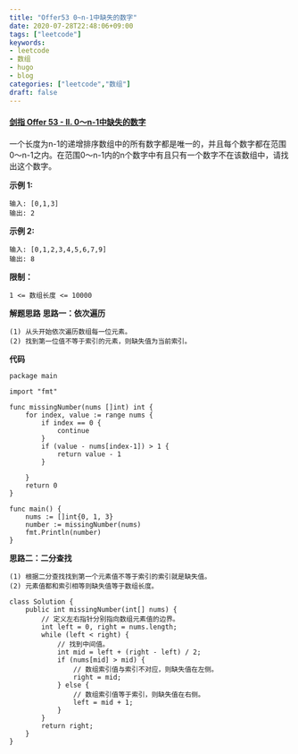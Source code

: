 ```yaml
---
title: "Offer53 0~n-1中缺失的数字"
date: 2020-07-28T22:48:06+09:00
tags: ["leetcode"]
keywords: 
- leetcode
- 数组
- hugo
- blog
categories: ["leetcode","数组"]
draft: false
---
```


#### [剑指 Offer 53 - II. 0～n-1中缺失的数字](https://leetcode-cn.com/problems/que-shi-de-shu-zi-lcof/)

一个长度为n-1的递增排序数组中的所有数字都是唯一的，并且每个数字都在范围0～n-1之内。在范围0～n-1内的n个数字中有且只有一个数字不在该数组中，请找出这个数字。

**示例 1:**

```
输入: [0,1,3]
输出: 2
```

**示例 2:**

```
输入: [0,1,2,3,4,5,6,7,9]
输出: 8
```

**限制：**

```
1 <= 数组长度 <= 10000
```



**解题思路**
**思路一：依次遍历**

```
(1) 从头开始依次遍历数组每一位元素。
(2) 找到第一位值不等于索引的元素，则缺失值为当前索引。
```

**代码**

```
package main

import "fmt"

func missingNumber(nums []int) int {
	for index, value := range nums {
		if index == 0 {
			continue
		}
		if (value - nums[index-1]) > 1 {
			return value - 1
		}

	}
	return 0
}

func main() {
	nums := []int{0, 1, 3}
	number := missingNumber(nums)
	fmt.Println(number)
}

```



**思路二：二分查找**

```
(1) 根据二分查找找到第一个元素值不等于索引的索引就是缺失值。
(2) 元素值都和索引相等则缺失值等于数组长度。
```

```
class Solution {
    public int missingNumber(int[] nums) {
        // 定义左右指针分别指向数组元素值的边界。
        int left = 0, right = nums.length;
        while (left < right) {
            // 找到中间值。
            int mid = left + (right - left) / 2;
            if (nums[mid] > mid) {
                // 数组索引值与索引不对应，则缺失值在左侧。
                right = mid;
            } else {
                // 数组索引值等于索引，则缺失值在右侧。
                left = mid + 1;
            }
        }
        return right;
    }
}

```

